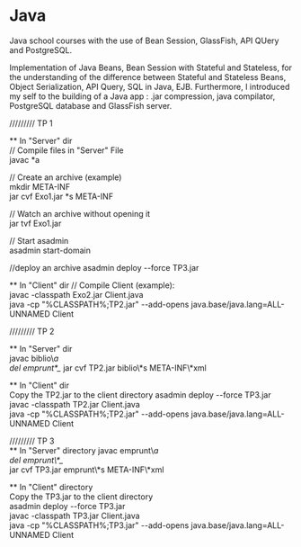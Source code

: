 # Java
Java school courses with the use of Bean Session, GlassFish, API QUery and PostgreSQL.

Implementation of Java Beans, Bean Session with Stateful and Stateless, for the understanding of the difference between Stateful and Stateless Beans, Object Serialization, API Query, SQL in Java, EJB. Furthermore, I introduced my self to the building of a Java app : .jar compression, java compilator, PostgreSQL database and GlassFish server.


///////// TP 1    

** In "Server" dir  
// Compile files in "Server" File  
javac *a  

// Create an archive (example)  
mkdir META-INF  
jar cvf Exo1.jar *s META-INF  

// Watch an archive without opening it  
jar tvf Exo1.jar  
    
// Start asadmin  
asadmin start-domain    

//deploy an archive
asadmin deploy --force TP3.jar

** In "Client" dir 
// Compile Client  (example):  
javac -classpath Exo2.jar Client.java  
java -cp "%CLASSPATH%;TP2.jar" --add-opens java.base/java.lang=ALL-UNNAMED Client    

///////// TP 2     

** In "Server" dir  
javac biblio\\*a  
del emprunt\*_*
jar cvf TP2.jar biblio\\*s META-INF\\\*xml    

** In "Client" dir  
Copy the TP2.jar to the client directory 
asadmin deploy --force TP3.jar 
javac -classpath TP2.jar Client.java  
java -cp "%CLASSPATH%;TP2.jar" --add-opens java.base/java.lang=ALL-UNNAMED Client    


///////// TP 3    
** In "Server" directory 
javac emprunt\\*a  
del emprunt\\\*_*  
jar cvf TP3.jar emprunt\\*s META-INF\\\*xml  
  

** In "Client" directory  
Copy the TP3.jar to the client directory  
asadmin deploy --force TP3.jar  
javac -classpath TP3.jar Client.java  
java -cp "%CLASSPATH%;TP3.jar" --add-opens java.base/java.lang=ALL-UNNAMED Client    